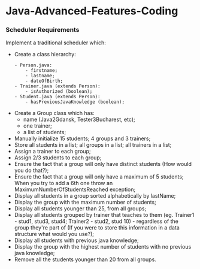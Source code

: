 # Java-Advanced-Features-Coding

### Scheduler Requirements

Implement a traditional scheduler which:
* Create a class hierarchy:
    ```
    - Person.java:
        - firstname;
        - lastname;
        - dateOfBirth;
    - Trainer.java (extends Person):
        - isAuthorized (boolean);
    - Student.java (extends Person):
        - hasPreviousJavaKnowledge (boolean);
    ```
* Create a Group class which has:
    - name (Java2Gdansk, Tester3Bucharest, etc);
    - one trainer;
    - a list of students;
* Manually initialize 15 students; 4 groups and 3 trainers;
* Store all students in a list; all groups in a list; all trainers in a list;
* Assign a trainer to each group;
* Assign 2/3 students to each group;
* Ensure the fact that a group will only have distinct students (How would you do that?);
* Ensure the fact that a group will only have a maximum of 5 students; When you try to add a 6th one throw an MaximumNumberOfStudentsReached exception;
* Display all students in a group sorted alphabetically by lastName;
* Display the group with the maximum number of students;
* Display all students younger than 25, from all groups;
* Display all students grouped by trainer that teaches to them (eg. Trainer1 - stud1, stud3, stud4; Trainer2 - stud2, stud 10) - regardless of the group they're part of (If you were to store this information in a data structure what would you use?);
* Display all students with previous java knowledge;
* Display the group with the highest number of students with no previous java knowledge;
* Remove all the students younger than 20 from all groups.